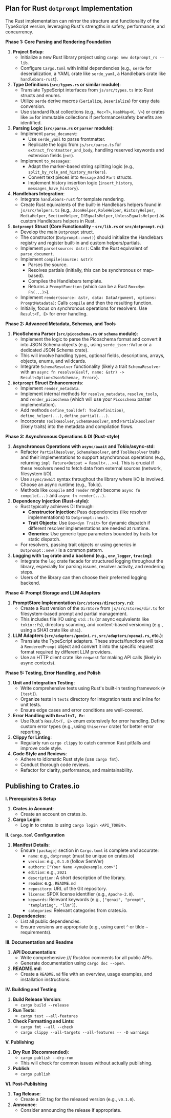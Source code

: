 ## Plan for Rust `dotprompt` Implementation

The Rust implementation can mirror the structure and functionality of the TypeScript version, leveraging Rust's strengths in safety, performance, and concurrency.

**Phase 1: Core Parsing and Rendering Foundation**

1.  **Project Setup**:
    *   Initialize a new Rust library project using `cargo new dotprompt_rs --lib`.
    *   Configure `Cargo.toml` with initial dependencies (e.g., `serde` for deserialization, a YAML crate like `serde_yaml`, a Handlebars crate like `handlebars-rust`).
2.  **Type Definitions (`src/types.rs` or similar module)**:
    *   Translate TypeScript interfaces from `js/src/types.ts` into Rust structs and enums.
    *   Utilize `serde` derive macros (`Serialize`, `Deserialize`) for easy data conversion.
    *   Use standard Rust collections (e.g., `Vec<T>`, `HashMap<K, V>`) or crates like `im` for immutable collections if performance/safety benefits are identified.
3.  **Parsing Logic (`src/parse.rs` or `parser` module)**:
    *   Implement `parse_document`:
        *   Use `serde_yaml` to parse frontmatter.
        *   Replicate the logic from `js/src/parse.ts` for `extract_frontmatter_and_body`, handling reserved keywords and extension fields (`ext`).
    *   Implement `to_messages`:
        *   Adapt the marker-based string splitting logic (e.g., `split_by_role_and_history_markers`).
        *   Convert text pieces into `Message` and `Part` structs.
        *   Implement history insertion logic (`insert_history`, `messages_have_history`).
4.  **Handlebars Integration**:
    *   Integrate `handlebars-rust` for template rendering.
    *   Create Rust equivalents of the built-in Handlebars helpers found in `js/src/helpers.ts` (e.g., `JsonHelper`, `RoleHelper`, `HistoryHelper`, `MediaHelper`, `SectionHelper`, `IfEqualsHelper`, `UnlessEqualsHelper`) as custom Handlebars helpers in Rust.
5.  **`Dotprompt` Struct (Core Functionality - `src/lib.rs` or `src/dotprompt.rs`)**:
    *   Develop the main `Dotprompt` struct.
    *   The constructor (`Dotprompt::new()`) should initialize the Handlebars registry and register built-in and custom helpers/partials.
    *   Implement `parse(source: &str)`: Calls the Rust equivalent of `parse_document`.
    *   Implement `compile(source: &str)`:
        *   Parses the source.
        *   Resolves partials (initially, this can be synchronous or map-based).
        *   Compiles the Handlebars template.
        *   Returns a `PromptFunction` (which can be a Rust `Box<dyn Fn(...)>`).
    *   Implement `render(source: &str, data: DataArgument, options: PromptMetadata)`: Calls `compile` and then the resulting function.
    *   Initially, focus on synchronous operations for resolvers. Use `Result<T, E>` for error handling.

**Phase 2: Advanced Metadata, Schemas, and Tools**

1.  **PicoSchema Parser (`src/picoschema.rs` or `schema` module)**:
    *   Implement the logic to parse the Picoschema format and convert it into JSON Schema objects (e.g., using `serde_json::Value` or a dedicated JSON Schema crate).
    *   This will involve handling types, optional fields, descriptions, arrays, objects, enums, and wildcards.
    *   Integrate `SchemaResolver` functionality (likely a trait `SchemaResolver` with an `async fn resolve(&self, name: &str) -> Result<Option<JsonSchema>, Error>`).
2.  **`Dotprompt` Struct Enhancements**:
    *   Implement `render_metadata`.
    *   Implement internal methods for `resolve_metadata`, `resolve_tools`, and `render_picoschema` (which will use your `Picoschema` parser implementation).
    *   Add methods `define_tool(def: ToolDefinition)`, `define_helper(...)`, `define_partial(...)`.
    *   Incorporate `ToolResolver`, `SchemaResolver`, and `PartialResolver` (likely traits) into the metadata and compilation flows.

**Phase 3: Asynchronous Operations & DI (Rust-style)**

1.  **Asynchronous Operations with `async/await` and Tokio/async-std**:
    *   Refactor `PartialResolver`, `SchemaResolver`, and `ToolResolver` traits and their implementations to support asynchronous operations (e.g., returning `impl Future<Output = Result<...>>`). This is crucial if these resolvers need to fetch data from external sources (network, filesystem I/O).
    *   Use `async/await` syntax throughout the library where I/O is involved. Choose an async runtime (e.g., Tokio).
    *   Methods like `compile` and `render` might become `async fn compile(...)` and `async fn render(...)`.
2.  **Dependency Injection (Rust-style)**:
    *   Rust typically achieves DI through:
        *   **Constructor Injection**: Pass dependencies (like resolver implementations) to `Dotprompt::new()`.
        *   **Trait Objects**: Use `Box<dyn Trait>` for dynamic dispatch if different resolver implementations are needed at runtime.
        *   **Generics**: Use generic type parameters bounded by traits for static dispatch.
    *   For resolvers, passing trait objects or using generics in `Dotprompt::new()` is a common pattern.
3.  **Logging with `log` crate and a backend (e.g., `env_logger`, `tracing`)**:
    *   Integrate the `log` crate facade for structured logging throughout the library, especially for parsing issues, resolver activity, and rendering steps.
    *   Users of the library can then choose their preferred logging backend.

**Phase 4: Prompt Storage and LLM Adapters**

1.  **PromptStore Implementation (`src/stores/directory.rs`)**:
    *   Create a Rust version of the `DirStore` from `js/src/stores/dir.ts` for filesystem-based prompt and partial management.
    *   This includes file I/O using `std::fs` (or async equivalents like `tokio::fs`), directory scanning, and content-based versioning (e.g., using a SHA1 crate like `sha1`).
2.  **LLM Adapters (`src/adapters/gemini.rs`, `src/adapters/openai.rs`, etc.)**:
    *   Translate the TypeScript adapters. These structs/functions will take a `RenderedPrompt` object and convert it into the specific request format required by different LLM providers.
    *   Use an HTTP client crate like `reqwest` for making API calls (likely in async contexts).

**Phase 5: Testing, Error Handling, and Polish**

1.  **Unit and Integration Testing**:
    *   Write comprehensive tests using Rust's built-in testing framework (`#[test]`).
    *   Organize tests in `tests` directory for integration tests and inline for unit tests.
    *   Ensure edge cases and error conditions are well-covered.
2.  **Error Handling with `Result<T, E>`**:
    *   Use Rust's `Result<T, E>` enum extensively for error handling. Define custom error types (e.g., using `thiserror` crate) for better error reporting.
3.  **Clippy for Linting**:
    *   Regularly run `cargo clippy` to catch common Rust pitfalls and improve code style.
4.  **Code Style and Reviews**:
    *   Adhere to idiomatic Rust style (use `cargo fmt`).
    *   Conduct thorough code reviews.
    *   Refactor for clarity, performance, and maintainability.

## Publishing to Crates.io

**I. Prerequisites & Setup**

1.  **Crates.io Account**:
    *   Create an account on crates.io.
2.  **Cargo Login**:
    *   Log in to crates.io using `cargo login <API_TOKEN>`.

**II. `Cargo.toml` Configuration**

1.  **Manifest Details**:
    *   Ensure `[package]` section in `Cargo.toml` is complete and accurate:
        *   `name`: e.g., `dotprompt` (must be unique on crates.io)
        *   `version`: e.g., `0.1.0` (follow SemVer)
        *   `authors`: `["Your Name <you@example.com>"]`
        *   `edition`: e.g., `2021`
        *   `description`: A short description of the library.
        *   `readme`: e.g., `README.md`
        *   `repository`: URL of the Git repository.
        *   `license`: SPDX license identifier (e.g., `Apache-2.0`).
        *   `keywords`: Relevant keywords (e.g., `["genai", "prompt", "templating", "llm"]`).
        *   `categories`: Relevant categories from crates.io.
2.  **Dependencies**:
    *   List all public dependencies.
    *   Ensure versions are appropriate (e.g., using caret `^` or tilde `~` requirements).

**III. Documentation and Readme**

1.  **API Documentation**:
    *   Write comprehensive /// Rustdoc comments for all public APIs.
    *   Generate documentation using `cargo doc --open`.
2.  **README.md**:
    *   Create a `README.md` file with an overview, usage examples, and installation instructions.

**IV. Building and Testing**

1.  **Build Release Version**:
    *   `cargo build --release`
2.  **Run Tests**:
    *   `cargo test --all-features`
3.  **Check Formatting and Lints**:
    *   `cargo fmt --all --check`
    *   `cargo clippy --all-targets --all-features -- -D warnings`

**V. Publishing**

1.  **Dry Run (Recommended)**:
    *   `cargo publish --dry-run`
    *   This will check for common issues without actually publishing.
2.  **Publish**:
    *   `cargo publish`

**VI. Post-Publishing**

1.  **Tag Release**:
    *   Create a Git tag for the released version (e.g., `v0.1.0`).
2.  **Announce**:
    *   Consider announcing the release if appropriate.
